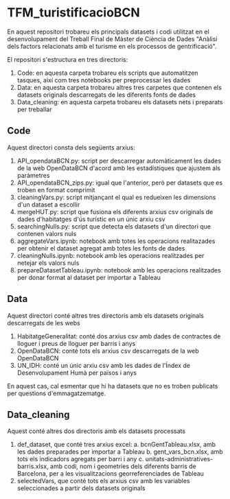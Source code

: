# TFM_turistificacioBCN
En aquest repositori trobareu els principals datasets i codi utilitzat en el desenvolupament del Treball Final de Màster de Ciència de Dades "Anàlisi dels factors relacionats amb el turisme en els processos de gentrificació".

El repositori s'estructura en tres directoris:
1. Code: en aquesta carpeta trobareu els scripts que automatitzen tasques, així com tres notebooks per preprocessar les dades
2. Data: en aquesta carpeta trobareu altres tres carpetes que contenen els datasets originals descarregats de les diferents fonts de dades
3. Data_cleaning: en aquesta carpeta trobareu els datasets nets i preparats per treballar

## Code
Aquest directori consta dels següents arxius:
1. API_opendataBCN.py: script per descarregar automàticament les dades de la web OpenDataBCN d'acord amb les estadístiques que ajustem als paràmetres
2. API_opendataBCN_zips.py: igual que l'anterior, però per datasets que es troben en format comprimit
3. cleaningVars.py: script mitjançant el qual es redueixen les dimensions d'un dataset a escollir
4. mergeHUT.py: script que fusiona els diferents arxius csv originals de dades d'habitatges d'ús turístic en un únic arxiu csv
5. searchingNulls.py: script que detecta els datasets d'un directori que contenen valors nuls
6. aggregateVars.ipynb: notebook amb totes les operacions realitazades per obtenir el dataset agregat amb totes les fonts de dades
7. cleaningNulls.ipynb: notebook amb les operacions realitzades per netejar els valors nuls
8. prepareDatasetTableau.ipynb: notebook amb les operacions realitzades per donar format al dataset per importar a Tableau

## Data
Aquest directori conté altres tres directoris amb els datasets originals descarregats de les webs
1. HabitatgeGeneralitat: conté dos arxius csv amb dades de contractes de lloguer i preus de lloguer per barris i anys
2. OpenDataBCN: conté tots els arxius csv descarregats de la web OpenDataBCN
3. UN_IDH: conté un únic arxiu csv amb les dades de l'Índex de Desenvolupament Humà per països i anys

En aquest cas, cal esmentar que hi ha datasets que no es troben publicats per questions d'emmagatzematge.

## Data_cleaning
Aquest conté altres dos directoris amb els datasets processats
1. def_dataset, que conté tres arxius excel:
   a. bcnGentTableau.xlsx, amb les dades preparades per importar a Tableau
   b. gent_vars_bcn.xlsx, amb tots els indicadors agregats per barri i any
   c. unitats-administratives-barris.xlsx, amb codi, nom i geometries dels diferents barris de Barcelona, per a les visualitzacions georreferenciades de Tableau
2. selectedVars, que conté tots els arxius csv amb les variables seleccionades a partir dels datasets originals
